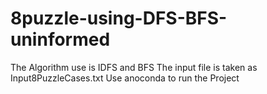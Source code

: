 # 8puzzle-using-DFS-BFS-uninformed

The Algorithm use is IDFS and BFS
The input file is taken as Input8PuzzleCases.txt
Use anoconda to run the Project
